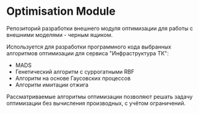 # Optimisation Module
Репозиторий разработки внешнего модуля оптимизации для работы с внешними моделями - черным ящиком.

Используется для разработки программного кода выбранных алгоритмов оптимизации для сервиса "Инфраструктура ТК":
- MADS
- Генетический алгоритм с суррогатными RBF
- Алгоритм на основе Гаусовских процессов
- Алгоритм имитации отжига

Рассматриваемые алгоритмы оптимизации позволяют решать задачу оптимизации без вычисления производных, с учётом ограничений.